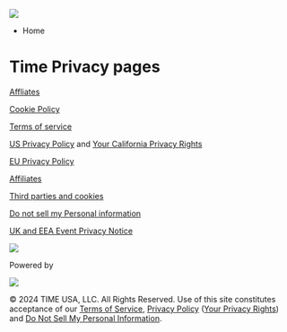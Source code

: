 [](https://time.com/)

![](https://d16bl9hbknyxy0.cloudfront.net/3012c1ca-4ba2-4510-997c-6f823e26b6a6/bd486ea1-c0f1-4af0-b609-f1529d3708bf/2023-time-on-transparent-rgb.png?w=150&h=150&fit=inside&Expires=9223372036854775&Signature=XXujmGxvtJuTv2H99lQ0~IiYNG4Rb8sCi2XRY8ojmd4KoZDU4BYILbpgKwyZ8wVK3rUBmYX3k-VPUh8~HdxeSXV6T6XMmCqNeF9m2H-13t-Vjdsd39jpBAU4~25I~VraYmN2IP5wRISjVSby35a1GrjmZ85UBBSKpk~0pGkTD73LHkhk7ySLMJQKMRg3dEmVdmZsc1V1bQoBnc0rT~eMi59x86X9saeaAXIgWUqXCBbaosL0Ldv1zDKvN~j4-n2plE5E8CNPChRBK0zuX2p9fGr~kjyOuFcVS1glhIlngFjD3HO7z5Zhqh6gHUsWc8xivwPaDON7cl7b8GSwCmK6Mw__&Key-Pair-Id=K2SKI2Y48Y62V1)

* Home  
    

Time Privacy pages
==================

[Affliates](https://time.com/affiliates-12192003)

[Cookie Policy](https://time.com/cookie-policy)

[Terms of service](https://time.com/terms-of-service)

[US Privacy Policy](https://time.com/us-privacy-policy) and [Your California Privacy Rights](https://time.com/us-privacy-policy/#your-california-privacy-rights-notice-to-california-customers)

[EU Privacy Policy](https://time.com/eu-privacy-policy)

[Affiliates](https://time.com/affiliates-12192003)

[Third parties and cookies](https://time.com/third-party-cookies)

[Do not sell my Personal information](https://privacyportal.onetrust.com/webform/ec48745c-0b96-47da-aa41-f959ab79a818/4f959e8e-acb7-495a-b065-3f070ee2695b)

[UK and EEA Event Privacy Notice](https://time.com/uk-and-eea-event-privacy-notice)

![](https://d16bl9hbknyxy0.cloudfront.net/3012c1ca-4ba2-4510-997c-6f823e26b6a6/1f757d3a-e7fe-4c9b-9230-cbc689fc579d/time_logo.svg?&Expires=9223372036854775&Signature=UI4PJp5mapoAIk38pjj4ocWCGASkkbUxBGRUH5F7pLaZom~WdksZBXiA8Zn8Nt4eZnE3aWFpGweLgYtmURdfa3B~eEPMIcbJuv220mY16kJxsCYpslo5MTz93t5VbeZWGv1LByfCPjqEOACOYNowLT-ohwPsdKRkIydKUpir3j7mYmhCqfB5oMRUsNzFIaqsDdvUJynENS17sxMDy8xbkirgHEYogg~Mws49sf~I-rxSUXJor8rSkMGY2-f4MuYTfxzWqDdonv4a68d2r-4WyEWF93DFk1Wkz-Bi~fJxNS~Xfa7Ilz3TGlcKVTMnS0rjNT5QpknW~mDf9uKSTfB93A__&Key-Pair-Id=K2SKI2Y48Y62V1)

[](https://www.facebook.com/time)

[](https://www.instagram.com/time/?hl=en)

[](https://twitter.com/time)

[](https://www.pinterest.com/timemagazine)

Powered by

[](https://timesites.com/)

![](https://d16bl9hbknyxy0.cloudfront.net/3012c1ca-4ba2-4510-997c-6f823e26b6a6/86577e77-4cc0-49b5-b41c-968d9f97ec03/time-sites-side-by-side.svg?&Expires=9223372036854775&Signature=kSDpBJAlOA3Jxr7nj2Kdzb8C0BR2E4JGr1jMGZsHPjzUpOFRb9Z~h87ePFf~-hGgNhzLtitNilmsP0VoBYq9bqWGUu3RNKMByuxX4ozEdfLXdK9sgIsBlGqi5IsjS8WMHiKNtCSE~Jnuzq-HcA9kzRYp~NNDqDDXlqsHUyv18nLGr4Jt6e~rA3haSobs3HqRUv2KUEyaYin3cdWn6Tb5G57zpScmnCrbXwLxQhIR6IqT3qUJyAwT3n5vW5u-5WtgpikrFWALFb5kA470BwWHcpc4f4SXlgfLsaSoGxqJQ2jWwVClk1-6yeflY0zWAoyKR7yOGMmpbbXnwJF8lqx7Gw__&Key-Pair-Id=K2SKI2Y48Y62V1)

© 2024 TIME USA, LLC. All Rights Reserved. Use of this site constitutes acceptance of our [Terms of Service](https://time.com/terms-of-service), [Privacy Policy](https://time.com/us-privacy-policy)​ ([Your Privacy Rights](https://time.com/us-privacy-policy/#your-california-privacy-rights-notice-to-california-customers)) and [Do Not Sell My Personal Information](https://time.com/privacy/%7B%7B%22javascript:ketch('showPreferences')%22%7D%7D).